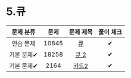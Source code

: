 # 5.큐

| 문제 분류  |  문제   |                    문제 제목                     | 풀이 체크 |
|:------:|:-----:|:--------------------------------------------:|:-----:|
| 연습 문제  | 10845 |  [큐](https://www.acmicpc.net/problem/10845)  |    ✔   |
| 기본 문제✔ | 18258 | [큐 2](https://www.acmicpc.net/problem/18258) |    ✔   |
| 기본 문제✔ | 2164  | [카드2](https://www.acmicpc.net/problem/2164)  |   ✔    |